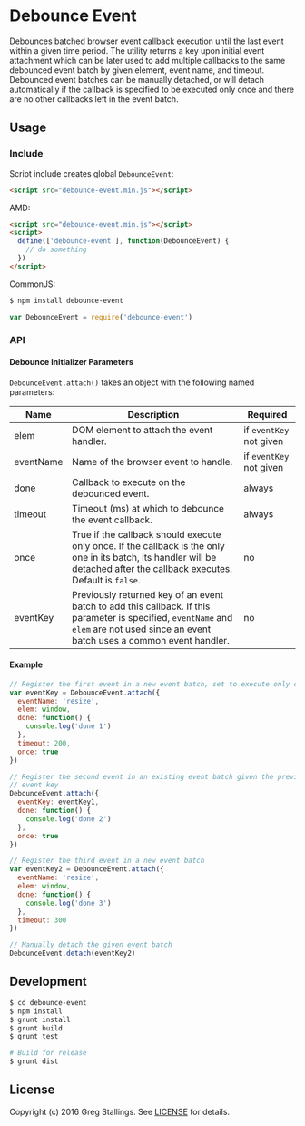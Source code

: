 # Debounce Event

Debounces batched browser event callback execution until the last event within a given time period. The utility returns a key upon initial event attachment which can be later used to add multiple callbacks to the same debounced event batch by given element, event name, and timeout. Debounced event batches can be manually detached, or will detach automatically if the callback is specified to be executed only once and there are no other callbacks left in the event batch.

## Usage

### Include

Script include creates global `DebounceEvent`:

```html
<script src="debounce-event.min.js"></script>
```


AMD:

```html
<script src="debounce-event.min.js"></script>
<script>
  define(['debounce-event'], function(DebounceEvent) {
    // do something
  })
</script>
```


CommonJS:

```bash
$ npm install debounce-event
```

```javascript
var DebounceEvent = require('debounce-event')
```

### API

#### Debounce Initializer Parameters

`DebounceEvent.attach()` takes an object with the following named parameters:

| Name | Description | Required |
| ---- | ----------- | -------- |
| elem | DOM element to attach the event handler. | if `eventKey` not given |
| eventName | Name of the browser event to handle. | if `eventKey` not given |
| done | Callback to execute on the debounced event. | always |
| timeout | Timeout (ms) at which to debounce the event callback. | always |
| once | True if the callback should execute only once. If the callback is the only one in its batch, its handler will be detached after the callback executes. Default is `false`. | no |
| eventKey | Previously returned key of an event batch to add this callback. If this parameter is specified, `eventName` and `elem` are not used since an event batch uses a common event handler. | no |

#### Example

```javascript
// Register the first event in a new event batch, set to execute only once
var eventKey = DebounceEvent.attach({
  eventName: 'resize',
  elem: window,
  done: function() {
    console.log('done 1')
  },
  timeout: 200,
  once: true
})

// Register the second event in an existing event batch given the previous
// event key
DebounceEvent.attach({
  eventKey: eventKey1,
  done: function() {
    console.log('done 2')
  },
  once: true
})

// Register the third event in a new event batch
var eventKey2 = DebounceEvent.attach({
  eventName: 'resize',
  elem: window,
  done: function() {
    console.log('done 3')
  },
  timeout: 300
})

// Manually detach the given event batch
DebounceEvent.detach(eventKey2)
```

## Development

```bash
$ cd debounce-event
$ npm install
$ grunt install
$ grunt build
$ grunt test

# Build for release
$ grunt dist
```

## License

Copyright (c) 2016 Greg Stallings. See [LICENSE](https://github.com/gregstallings/debounce-event/blob/master/LICENSE) for details.
